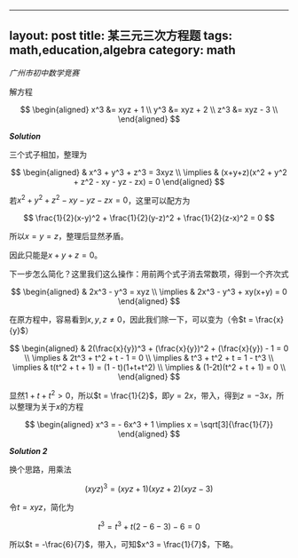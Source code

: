 ---
layout: post
title: 某三元三次方程题
tags: math,education,algebra
category: math
---- 

*广州市初中数学竞赛*

解方程

$$
\begin{aligned}
    x^3 &= xyz + 1 \\
    y^3 &= xyz + 2 \\
    z^3 &= xyz - 3 \\
\end{aligned}
$$

***Solution***

三个式子相加，整理为

$$
\begin{aligned}
    & x^3 + y^3 + z^3 = 3xyz \\
    \implies & (x+y+z)(x^2 + y^2 + z^2 - xy - yz - zx) = 0
\end{aligned}
$$

若$x^2 + y^2 + z^2 - xy - yz - zx = 0$，这里可以配方为

$$
    \frac{1}{2}(x-y)^2 + 
    \frac{1}{2}(y-z)^2 + 
    \frac{1}{2}(z-x)^2 = 0 
$$

所以$x = y = z$，整理后显然矛盾。

因此只能是$x+y+z = 0$。

下一步怎么简化？这里我们这么操作：用前两个式子消去常数项，得到一个齐次式

$$
\begin{aligned}
    & 2x^3 - y^3 = xyz  \\
    \implies & 2x^3 - y^3 + xy(x+y) = 0
\end{aligned}
$$

在原方程中，容易看到$x,y,z \not = 0$，因此我们除一下，可以变为（令$t = \frac{x}{y}$）

$$
\begin{aligned}
    & 2(\frac{x}{y})^3 + (\frac{x}{y})^2 + (\frac{x}{y}) - 1 = 0 \\
    \implies & 2t^3 + t^2 + t - 1 = 0 \\
    \implies & t^3 + t^2 + t  = 1 - t^3 \\
    \implies & t(t^2 + t + 1)  = (1 - t)(1+t+t^2) \\
    \implies & (1-2t)(t^2 + t + 1)  = 0 \\
\end{aligned}
$$

显然$1 +t + t^2 > 0$，所以$t = \frac{1}{2}$，即$y = 2x$，带入，得到$z = -3x$，所以整理为关于$x$的方程

$$
\begin{aligned}
    x^3 = - 6x^3 + 1 \implies x = \sqrt[3]{\frac{1}{7}}
\end{aligned}
$$

***Solution 2***

换个思路，用乘法

$$
    (xyz)^3 = (xyz+1)(xyz+2)(xyz-3)
$$

令$t = xyz$，简化为

$$
    t^3 = t^3 + t(2 - 6 - 3) - 6 = 0
$$

所以$t = -\frac{6}{7}$，带入，可知$x^3 = \frac{1}{7}$，下略。